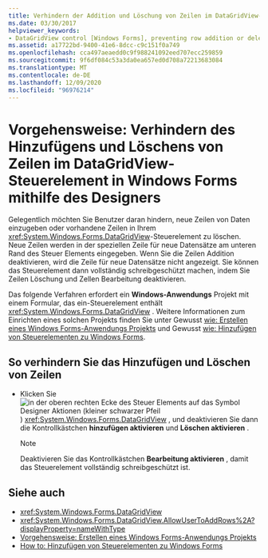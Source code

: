 ```yaml
---
title: Verhindern der Addition und Löschung von Zeilen im DataGridView-Steuerelement mithilfe des Designers
ms.date: 03/30/2017
helpviewer_keywords:
- DataGridView control [Windows Forms], preventing row addition or deletion
ms.assetid: a17722bd-9400-41e6-8dcc-c9c151f0a749
ms.openlocfilehash: cca497aeaedd0c9f988241092eed707ecc259859
ms.sourcegitcommit: 9f6df084c53a3da0ea657ed0d708a72213683084
ms.translationtype: MT
ms.contentlocale: de-DE
ms.lasthandoff: 12/09/2020
ms.locfileid: "96976214"
---
```

# <a name="how-to-prevent-row-addition-and-deletion-in-the-windows-forms-datagridview-control-using-the-designer"></a>Vorgehensweise: Verhindern des Hinzufügens und Löschens von Zeilen im DataGridView-Steuerelement in Windows Forms mithilfe des Designers
Gelegentlich möchten Sie Benutzer daran hindern, neue Zeilen von Daten einzugeben oder vorhandene Zeilen in Ihrem <xref:System.Windows.Forms.DataGridView>-Steuerelement zu löschen. Neue Zeilen werden in der speziellen Zeile für neue Datensätze am unteren Rand des Steuer Elements eingegeben. Wenn Sie die Zeilen Addition deaktivieren, wird die Zeile für neue Datensätze nicht angezeigt. Sie können das Steuerelement dann vollständig schreibgeschützt machen, indem Sie Zeilen Löschung und Zellen Bearbeitung deaktivieren.

 Das folgende Verfahren erfordert ein **Windows-Anwendungs** Projekt mit einem Formular, das ein-Steuerelement enthält <xref:System.Windows.Forms.DataGridView> . Weitere Informationen zum Einrichten eines solchen Projekts finden Sie unter Gewusst [wie: Erstellen eines Windows Forms-Anwendungs Projekts](/visualstudio/ide/step-1-create-a-windows-forms-application-project) und Gewusst [wie: Hinzufügen von Steuerelementen zu Windows Forms](how-to-add-controls-to-windows-forms.md).

## <a name="to-prevent-row-addition-and-deletion"></a>So verhindern Sie das Hinzufügen und Löschen von Zeilen

- Klicken Sie ![ in der oberen rechten Ecke des Steuer Elements auf das Symbol Designer Aktionen (kleiner schwarzer Pfeil ](./media/designer-actions-glyph.gif) ) <xref:System.Windows.Forms.DataGridView> , und deaktivieren Sie dann die Kontrollkästchen **hinzufügen aktivieren** und **Löschen aktivieren** .

    > [!NOTE]
    > Deaktivieren Sie das Kontrollkästchen **Bearbeitung aktivieren** , damit das Steuerelement vollständig schreibgeschützt ist.

## <a name="see-also"></a>Siehe auch

- <xref:System.Windows.Forms.DataGridView>
- <xref:System.Windows.Forms.DataGridView.AllowUserToAddRows%2A?displayProperty=nameWithType>
- [Vorgehensweise: Erstellen eines Windows Forms-Anwendungs Projekts](/visualstudio/ide/step-1-create-a-windows-forms-application-project)
- [How to: Hinzufügen von Steuerelementen zu Windows Forms](how-to-add-controls-to-windows-forms.md)
